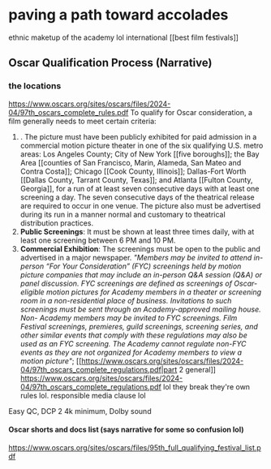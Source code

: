 
# paving a path toward accolades
ethnic maketup of the academy lol
international
[[best film festivals]]
## Oscar Qualification Process (Narrative)

### the locations
https://www.oscars.org/sites/oscars/files/2024-04/97th_oscars_complete_rules.pdf
To qualify for Oscar consideration, a film generally needs to meet certain criteria:

1. . The picture must have been publicly exhibited for paid admission in a commercial motion picture theater in one of the six qualifying U.S. metro areas: Los Angeles County; City of New York [[five boroughs]]; the Bay Area [[counties of San Francisco, Marin, Alameda, San Mateo and Contra Costa]]; Chicago [[Cook County, Illinois]]; Dallas-Fort Worth [[Dallas County, Tarrant County, Texas]]; and Atlanta [[Fulton County, Georgia]], for a run of at least seven consecutive days with at least one screening a day. The seven consecutive days of the theatrical release are required to occur in one venue. The picture also must be advertised during its run in a manner normal and customary to theatrical distribution practices.
3. **Public Screenings**: It must be shown at least three times daily, with at least one screening between 6 PM and 10 PM.
4. **Commercial Exhibition**: The screenings must be open to the public and advertised in a major newspaper.
*"Members may be invited to attend in-person “For Your Consideration” (FYC)
screenings held by motion picture companies that may include an in-person Q&A
session (Q&A) or panel discussion. FYC screenings are defined as screenings of
Oscar-eligible motion pictures for Academy members in a theater or screening
room in a non-residential place of business. Invitations to such screenings must be
sent through an Academy-approved mailing house. Non- Academy members may
be invited to FYC screenings. Film Festival screenings, premieres, guild
screenings, screening series, and other similar events that comply with these
regulations may also be used as an FYC screening. The Academy cannot regulate
non-FYC events as they are not organized for Academy members to view a motion
picture"*;  [[https://www.oscars.org/sites/oscars/files/2024-04/97th_oscars_complete_regulations.pdf|part 2 general]]
https://www.oscars.org/sites/oscars/files/2024-04/97th_oscars_complete_regulations.pdf
lol they break they're own rules lol. responsible media clause lol

Easy QC, DCP 2 4k minimum, Dolby sound
#### Oscar shorts and docs list (says narrative for some so confusion lol)
https://www.oscars.org/sites/oscars/files/95th_full_qualifying_festival_list.pdf